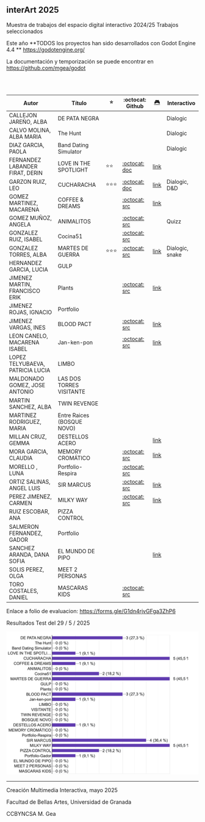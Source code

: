 ## interArt 2025

Muestra de trabajos del espacio digital interactivo 2024/25 Trabajos seleccionados

Este año **TODOS los proyectos han sido desarrollados con Godot Engine 4.4 **  https://godotengine.org/

La documentación y temporización se puede encontrar en https://github.com/mgea/godot

<br>




<br>


| Autor                            | Título                    |  ⭐  | :octocat:   Github                                       | [ :video_game: ](http://itch.io/)                                |  Interactivo       |
| -------------------------------- | --------------------------| ---- | ---------------------------------------------- | --------------------------------------------------------- | ------  |
| CALLEJON JAREÑO, ALBA            | DE PATA NEGRA             |      |                                                |                                                           | Dialogic|
| CALVO MOLINA, ALBA MARIA         | The Hunt                  |      |                                                |                                                           | Dialogic |
| DIAZ GARCIA, PAOLA               | Band Dating Simulator     |      |                                                                             |                                                           | Dialogic|
| FERNANDEZ LABANDER FIRAT, DERIN  | LOVE IN THE SPOTLIGHT     |⭐⭐  | [ :octocat: doc ](https://github.com/yildizcreature/Love-in-the-Spotlight)  | [link](https://yildizcreature.itch.io/love-in-the-spotlight)      | |
| GARZON RUIZ, LEO                 | CUCHARACHA                |⭐⭐⭐| [ :octocat: doc ](https://github.com/LeoGarru)                              | [link](https://leogarru.itch.io/)                      |Dialogic, D&D |
| GOMEZ MARTINEZ, MACARENA         | COFFEE & DREAMS           |      | [ :octocat: src ](https://github.com/macarenagm05/cmi)                      | [link](https://macarenagm05.itch.io/coffee-dreams)    | | 
| GOMEZ MUÑOZ, ANGELA              | ANIMALITOS                |      | [ :octocat: src ](https://github.com/angelagomuz/cmi)             |                                                           | Quizz|
| GONZALEZ RUIZ, ISABEL            | Cocina51                  |      | [ :octocat: src ](https://github.com/8darov/Martes)               |                                                           | |
| GONZALEZ TORRES, ALBA            | MARTES DE GUERRA          |⭐⭐⭐| [ :octocat: src ](https://github.com/8darov/cmi)                  | [link](https://8darov.itch.io/martes)               | Dialogic, snake |
| HERNANDEZ GARCIA, LUCIA          | GULP                      |      |                                                |                                                           ||
| JIMENEZ MARTIN, FRANCISCO ERIK   | Plants                    |      | [ :octocat: src ](https://github.com/Elgordolo/plant-s)           | [link](https://elgorlodo.itch.io/plants)               | |
| JIMENEZ ROJAS, IGNACIO           | Portfolio                 |      |                                                |                                                           ||
| JIMENEZ VARGAS, INES             | BLOOD PACT                |      | [ :octocat: src ](https://github.com/Sara-hedgehog/cmi)           | [link](https://sara-hedgehog.itch.io/bloodpact)              ||
| LEON CANELO, MACARENA ISABEL     | Jan-ken-pon               |      | [ :octocat: src ](https://github.com/LeonMIC)                     | [link](https://m-ilc.itch.io/yan-ken-pon)            ||
| LOPEZ TELYUBAEVA, PATRICIA LUCIA | LIMBO                     |      |                                                |                                                           ||
| MALDONADO GOMEZ, JOSE ANTONIO    | LAS DOS TORRES VISITANTE  |      |                                                |                                                           ||
| MARTIN SANCHEZ, ALBA             | TWIN REVENGE              |     |                                                |                                                           ||
| MARTINEZ RODRIGUEZ, MARIA        | Entre Raices  (BOSQUE NOVO) |    |                                                |                                                           ||
| MILLAN CRUZ, GEMMA               | DESTELLOS ACERO            |     |                                                | [link](https://itch.io/profile/gemmitta)                          ||
| MORA GARCIA, CLAUDIA             | MEMORY CROMÁTICO           |     | [ :octocat: src ]( https://github.com/clau8-mora/cmi)     | [link](https://clau8-mora.itch.io/memory-cromtico-invertido)           | |
| MORELLO , LUNA                   | Portfolio-Respira          |     | [ :octocat: src ](https://github.com/lunamorello/cmi)             |                                                           | |
| ORTIZ SALINAS, ANGEL LUIS        | SIR MARCUS                 |     | [ :octocat: src ](https://github.com/newmesis/Sir-Marcus)     | [link](https://gameofnewmesis.itch.io/sirmarcus)                  | |
| PEREZ JIMENEZ, CARMEN            | MILKY WAY                  |     | [ :octocat: src ](https://github.com/CarmenPJ185/cmi/)        | [link](https://possummind.itch.io/milky-way)                      ||
| RUIZ ESCOBAR, ANA                | PIZZA CONTROL              |     |                                                |                                                           ||
| SALMERON FERNANDEZ, GADOR        | Portfolio                  |     |                                                |                                                           ||
| SANCHEZ ARANDA, DANA SOFIA       | EL MUNDO DE PIPO           |     |                                                | [link](https://dana-sofia.itch.io/la-aventura-de-pipo2)           ||
| SOLIS PEREZ, OLGA                | MEET 2 PERSONAS            |     |                                                |                                                           ||
| TORO COSTALES, DANIEL            | MASCARAS KIDS              |     | [ :octocat: src ](https://github.com/DanielToro90/Mascaras-kidzs) |                                                           ||



Enlace a folio de evaluacion: https://forms.gle/G1dn4rjvGFga3ZhP6

Resultados Test del 29 / 5 / 2025

![Resultados](Resultados_Test.png)

-------------
Creación Multimedia Interactiva, mayo 2025

Facultad de Bellas Artes, Universidad de Granada

CCBYNCSA M. Gea

